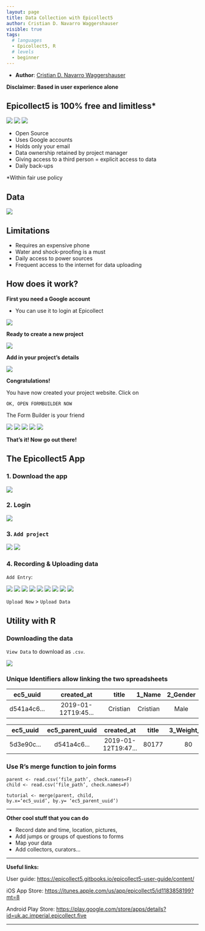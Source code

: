 ```yaml
---
layout: page
title: Data Collection with Epicollect5
author: Cristian D. Navarro Waggershauser
visible: true
tags:
  # languages
  - Epicollect5, R
  # levels
  - beginner
---
```

<!-- change visible to true if you want it on the site -->

 - **Author**: [Cristian D. Navarro Waggershauser](https://twitter.com/CWaggershauser)


**Disclaimer: Based in user experience alone**


## Epicollect5 is 100% free and limitless*


<img src="../images/image--000.jpg" style="max-width:100%;"> 
<img src="../images/image--004.jpg" style="max-width:20%;"> <img src="../images/image--006.jpg" style="max-width:20%;">


- Open Source
- Uses Google accounts
- Holds only your email
- Data ownership retained by project manager
- Giving access to a third person = explicit access to data
- Daily back-ups

*Within fair use policy


## Data

<img src="../images/image--007.jpg" style="max-width:100%;">

## Limitations

- Requires an expensive phone
- Water and shock-proofing is a must
- Daily access to power sources
- Frequent access to the internet for data uploading


## How does it work?

**First you need a Google account**

- You can use it to login at Epicollect

<img src="../images/image--012.jpg" style="max-width:100%;">

**Ready to create a new project**

<img src="../images/image--013.jpg" style="max-width:100%;">

**Add in your project’s details**

<img src="../images/image--014.jpg" style="max-width:100%;">


**Congratulations!**

You have now created your project website. Click on 

```
OK, OPEN FORMBUILDER NOW
```

The Form Builder is your friend

<img src="../images/image--016.jpg" style="max-width:100%;">

<img src="../images/image--017.jpg" style="max-width:100%;">

<img src="../images/image--018.jpg" style="max-width:50%;">

<img src="../images/image--019.jpg" style="max-width:100%;">

<img src="../images/image--020.jpg" style="max-width:50%;">

**That’s it! Now go out there!**



## The Epicollect5 App

### 1. Download the app 

<img src="../images/image--024.jpg" style="max-width:100%;">


### 2. Login

<img src="../images/image--025.jpg" style="max-width:20%;">


### 3. `Add project`

<img src="../images/image--027.jpg" style="max-width:10%;">

<img src="../images/image--028.jpg" style="max-width:10%;">


### 4. Recording & Uploading data

`Add Entry`:

<img src="../images/image--030.jpg" style="max-width:10%;">

<img src="../images/image--031.jpg" style="max-width:10%;">

<img src="../images/image--032.jpg" style="max-width:10%;">

<img src="../images/image--033.jpg" style="max-width:10%;">

<img src="../images/image--034.jpg" style="max-width:10%;">

<img src="../images/image--035.jpg" style="max-width:10%;">

<img src="../images/image--036.jpg" style="max-width:10%;">

<img src="../images/image--037.jpg" style="max-width:10%;">

<img src="../images/image--038.jpg" style="max-width:10%;">

`Upload Now` > `Upload Data`


## Utility with R

### Downloading the data

`View Data` to download as `.csv`.

<img src="../images/image--044.jpg" style="max-width:50%;">

### Unique Identifiers allow linking the two spreadsheets


ec5_uuid | created_at | title | 1_Name | 2_Gender |
:-------:|:----------:|:----------:|:----------:|:----------:|
d541a4c6...| 2019-01-12T19:45...|Cristian|Cristian|Male

ec5_uuid | ec5_parent_uuid |created_at | title | 3_Weight_kg | 4_Height_cm |
:-------:|:----------:|:----------:|:----------:|:----------:|:----------:|
5d3e90c...| d541a4c6...|2019-01-12T19:47...|80177|80|177


### Use R’s merge function to join forms

```
parent <- read.csv(‘file_path’, check.names=F)
child <- read.csv(‘file_path’, check.names=F)

tutorial <- merge(parent, child,
by.x=‘ec5_uuid’, by.y= ‘ec5_parent_uuid’)
```

--- 

**Other cool stuff that you can do**

- Record date and time, location, pictures,
- Add jumps or groups of questions to forms
- Map your data
- Add collectors, curators...

---
**Useful links:**

User guide: https://epicollect5.gitbooks.io/epicollect5-user-guide/content/

iOS App Store: https://itunes.apple.com/us/app/epicollect5/id1183858199?mt=8

Android Play Store: https://play.google.com/store/apps/details?id=uk.ac.imperial.epicollect.five


---

